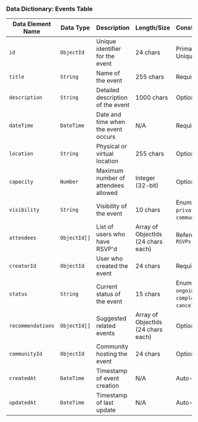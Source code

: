 ### Data Dictionary: Events Table

| Data Element Name  | Data Type   | Description | Length/Size | Constraints/Rules | Default Value | Source | Relationships | Permissions/Access | Examples |
|--------------------|------------|-------------|-------------|------------------|---------------|--------|--------------|------------------|----------|
| `id`                | `ObjectId`   | Unique identifier for the event | 24 chars | Primary Key, Unique | Auto-generated | System | Primary key, referenced in `recommendations`, `attendees`, `RSVPs.eventId` | Admin, Event Creator | `656a3f1e8bfa9c001f3b2d6c` |
| `title`             | `String`     | Name of the event | 255 chars | Required | None | User Input | No direct relationships | Admin, Event Creator | "AI Workshop" |
| `description`       | `String`     | Detailed description of the event | 1000 chars | Optional | None | User Input | No direct relationships | Admin, Event Creator | "A workshop about AI advancements." |
| `dateTime`         | `DateTime`   | Date and time when the event occurs | N/A | Required | None | User Input | Indexed (`event_date_time_index`) | Admin, Event Creator | `2025-03-15T10:00:00Z` |
| `location`         | `String`     | Physical or virtual location | 255 chars | Optional | None | User Input | No direct relationships | Admin, Event Creator | "Zoom Meeting" or "Conference Hall A" |
| `capacity`         | `Number`     | Maximum number of attendees allowed | Integer (32-bit) | Optional | None | User Input | No direct relationships | Admin, Event Creator | `100` |
| `visibility`      | `String`     | Visibility of the event | 10 chars | Enum(`public`, `private`, `community`) | `public` | User Input | Related to `communityId` for filtering | Admin, Event Creator | "public" |
| `attendees`       | `ObjectId[]` | List of users who have RSVP'd | Array of ObjectIds (24 chars each) | References `RSVPs.id` | Empty Array | System | Foreign Key (`RSVPs.userId`) | Admin, Event Creator | `['656a3f1e8bfa9c001f3b2d6d', '656a3f1e8bfa9c001f3b2d6e']` |
| `creatorId`       | `ObjectId`   | User who created the event | 24 chars | Required | None | System | Foreign Key (`users.id`) | Admin, Event Creator | `656a3f1e8bfa9c001f3b2d6f` |
| `status`           | `String`     | Current status of the event | 15 chars | Enum(`upcoming`, `ongoing`, `completed`, `cancelled`) | `upcoming` | System | No direct relationships | Admin, Event Creator | "upcoming" |
| `recommendations`  | `ObjectId[]` | Suggested related events | Array of ObjectIds (24 chars each) | Optional | Empty Array | System | Foreign Key (`events.id` - self-referencing) | Admin, Event Creator | `['656a3f1e8bfa9c001f3b2d70']` |
| `communityId`      | `ObjectId`   | Community hosting the event | 24 chars | Optional | None | User Input | Foreign Key (`communities.id`) | Admin, Event Creator | `656a3f1e8bfa9c001f3b2d71` |
| `createdAt`        | `DateTime`   | Timestamp of event creation | N/A | Auto-generated | Current Timestamp | System | No direct relationships | Admin, Event Creator | `2025-01-20T12:00:00Z` |
| `updatedAt`        | `DateTime`   | Timestamp of last update | N/A | Auto-updated | Current Timestamp | System | No direct relationships | Admin, Event Creator | `2025-01-22T14:00:00Z` |

